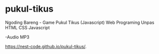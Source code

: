 # pukul-tikus

Ngoding Bareng - Game Pukul Tikus (Javascript)
Web Programing Unpas
HTML
CSS
Javascript

-Audio MP3

https://nest-code.github.io/pukul-tikus/.
